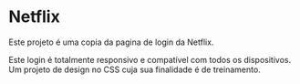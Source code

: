 # Netflix

Este projeto  é uma copia da pagina de login da Netflix.

Este login é totalmente responsivo e compatível com todos os dispositivos.
Um projeto de design no CSS cuja sua finalidade é de treinamento.


